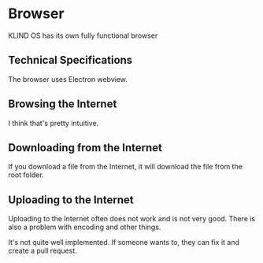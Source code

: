 # Browser

KLIND OS has its own fully functional browser

## Technical Specifications

The browser uses Electron webview.

## Browsing the Internet

I think that's pretty intuitive.

## Downloading from the Internet

If you download a file from the Internet, it will download the file from the root folder.

## Uploading to the Internet

Uploading to the Internet often does not work and is not very good. There is also a problem with encoding and other things.

It's not quite well implemented. If someone wants to, they can fix it and create a pull request.

